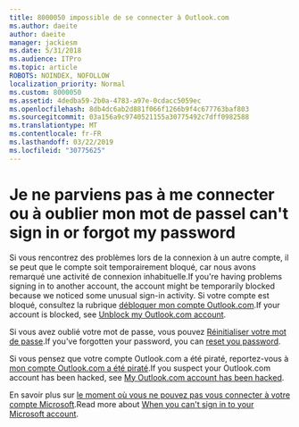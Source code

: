 ```yaml
---
title: 8000050 impossible de se connecter à Outlook.com
ms.author: daeite
author: daeite
manager: jackiesm
ms.date: 5/31/2018
ms.audience: ITPro
ms.topic: article
ROBOTS: NOINDEX, NOFOLLOW
localization_priority: Normal
ms.custom: 8000050
ms.assetid: 4dedba59-2b0a-4783-a97e-0cdacc5059ec
ms.openlocfilehash: 8db4dc6ab2d881f066f1266b9f4c677763baf803
ms.sourcegitcommit: 03a156a9c9740521155a30775492c7dff0982588
ms.translationtype: MT
ms.contentlocale: fr-FR
ms.lasthandoff: 03/22/2019
ms.locfileid: "30775625"
---
```

# <a name="i-cant-sign-in-or-forgot-my-password"></a><span data-ttu-id="1bdbf-102">Je ne parviens pas à me connecter ou à oublier mon mot de passe</span><span class="sxs-lookup"><span data-stu-id="1bdbf-102">I can't sign in or forgot my password</span></span>

<span data-ttu-id="1bdbf-103">Si vous rencontrez des problèmes lors de la connexion à un autre compte, il se peut que le compte soit temporairement bloqué, car nous avons remarqué une activité de connexion inhabituelle.</span><span class="sxs-lookup"><span data-stu-id="1bdbf-103">If you're having problems signing in to another account, the account might be temporarily blocked because we noticed some unusual sign-in activity.</span></span> <span data-ttu-id="1bdbf-104">Si votre compte est bloqué, consultez la rubrique [débloquer mon compte Outlook.com](https://go.microsoft.com/fwlink/p/?linkid=2001800&amp;clcid=0x409).</span><span class="sxs-lookup"><span data-stu-id="1bdbf-104">If your account is blocked, see [Unblock my Outlook.com account](https://go.microsoft.com/fwlink/p/?linkid=2001800&amp;clcid=0x409).</span></span>
  
<span data-ttu-id="1bdbf-105">Si vous avez oublié votre mot de passe, vous pouvez [Réinitialiser votre mot de passe](https://go.microsoft.com/fwlink/p/?linkid=841909).</span><span class="sxs-lookup"><span data-stu-id="1bdbf-105">If you've forgotten your password, you can [reset you password](https://go.microsoft.com/fwlink/p/?linkid=841909).</span></span>
  
<span data-ttu-id="1bdbf-106">Si vous pensez que votre compte Outlook.com a été piraté, reportez-vous à [mon compte Outlook.com a été piraté](https://go.microsoft.com/fwlink/p/?linkid=874366).</span><span class="sxs-lookup"><span data-stu-id="1bdbf-106">If you suspect your Outlook.com account has been hacked, see [My Outlook.com account has been hacked](https://go.microsoft.com/fwlink/p/?linkid=874366).</span></span>
  
<span data-ttu-id="1bdbf-107">En savoir plus sur [le moment où vous ne pouvez pas vous connecter à votre compte Microsoft](https://go.microsoft.com/fwlink/p/?linkid=842227).</span><span class="sxs-lookup"><span data-stu-id="1bdbf-107">Read more about [When you can't sign in to your Microsoft account](https://go.microsoft.com/fwlink/p/?linkid=842227).</span></span>
  

